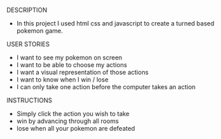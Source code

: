 DESCRIPTION
- In this project I used html css and javascript to create a turned based pokemon game.

USER STORIES
- I want to see my pokemon on screen
- I want to be able to choose my actions
- I want a visual representation of those actions
- I want to know when I win / lose
- I can only take one action before the computer takes an action

INSTRUCTIONS
- Simply click the action you wish to take
- win by advancing through all rooms
- lose when all your pokemon are defeated


